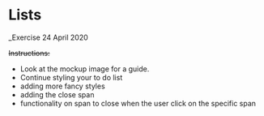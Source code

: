 #  Lists 

_Exercise 24 April 2020


~~Instructions:~~

* Look at the mockup image for a guide.
* Continue styling your to do list
* adding more fancy styles
* adding the close span
* functionality on span to close when the user click on the specific span
